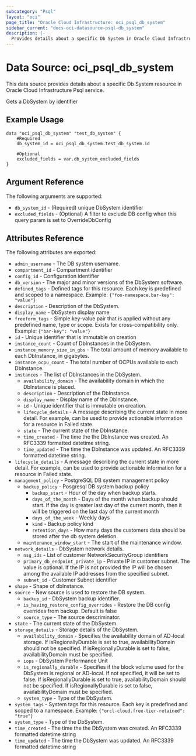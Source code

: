 ```yaml
---
subcategory: "Psql"
layout: "oci"
page_title: "Oracle Cloud Infrastructure: oci_psql_db_system"
sidebar_current: "docs-oci-datasource-psql-db_system"
description: |-
  Provides details about a specific Db System in Oracle Cloud Infrastructure Psql service
---
```


# Data Source: oci_psql_db_system
This data source provides details about a specific Db System resource in Oracle Cloud Infrastructure Psql service.

Gets a DbSystem by identifier

## Example Usage

```hcl
data "oci_psql_db_system" "test_db_system" {
	#Required
	db_system_id = oci_psql_db_system.test_db_system.id

	#Optional
	excluded_fields = var.db_system_excluded_fields
}
```

## Argument Reference

The following arguments are supported:

* `db_system_id` - (Required) unique DbSystem identifier
* `excluded_fields` - (Optional) A filter to exclude DB config  when this query param is set to OverrideDbConfig


## Attributes Reference

The following attributes are exported:

* `admin_username` - The DB system username.
* `compartment_id` - Compartment identifier
* `config_id` - Configuration identifier
* `db_version` - The major and minor versions of the DbSystem software.
* `defined_tags` - Defined tags for this resource. Each key is predefined and scoped to a namespace. Example: `{"foo-namespace.bar-key": "value"}` 
* `description` - Description of the DbSystem.
* `display_name` - DbSystem display name
* `freeform_tags` - Simple key-value pair that is applied without any predefined name, type or scope. Exists for cross-compatibility only. Example: `{"bar-key": "value"}` 
* `id` - Unique identifier that is immutable on creation
* `instance_count` - Count of DbInstances in the DbSystem.
* `instance_memory_size_in_gbs` - The total amount of memory available to each DbInstance, in gigabytes.
* `instance_ocpu_count` - The total number of OCPUs available to each DbInstance.
* `instances` - The list of DbInstances in the DbSystem.
	* `availability_domain` - The availability domain in which the DbInstance is placed.
	* `description` - Description of the DbInstance.
	* `display_name` - Display name of the DbInstance.
	* `id` - Unique identifier that is immutable on creation.
	* `lifecycle_details` - A message describing the current state in more detail. For example, can be used to provide actionable information for a resource in Failed state.
	* `state` - The current state of the DbInstance.
	* `time_created` - The time the the DbInstance was created. An RFC3339 formatted datetime string.
	* `time_updated` - The time the DbInstance was updated. An RFC3339 formatted datetime string.
* `lifecycle_details` - A message describing the current state in more detail. For example, can be used to provide actionable information for a resource in Failed state.
* `management_policy` - PostgreSQL DB system management policy
	* `backup_policy` - Posgresql DB system backup policy
		* `backup_start` - Hour of the day when backup starts.
		* `days_of_the_month` - Days of the month when backup should start. If the day is greater last day of the current month, then it will be triggered on the last day of the current month 
		* `days_of_the_week` - Weekly days
		* `kind` - Backup policy kind
		* `retention_days` - How many days the customers data should be stored after the db system deletion.
	* `maintenance_window_start` - The start of the maintenance window. 
* `network_details` - DbSystem network details.
	* `nsg_ids` - List of customer NetworkSecurityGroup identifiers
	* `primary_db_endpoint_private_ip` - Private IP in customer subnet. The value is optional. If the IP is not provided the IP will be chosen among the available IP addresses from the specified subnet. 
	* `subnet_id` - Customer Subnet identifier
* `shape` - Shape of dbInstance.
* `source` - New source is used to restore the DB system.
	* `backup_id` - DbSystem backup identifier.
	* `is_having_restore_config_overrides` - Restore the DB config overrides from backup. Default is false
	* `source_type` - The source descriminator. 
* `state` - The current state of the DbSystem.
* `storage_details` - Storage details of the DbSystem.
	* `availability_domain` - Specifies the availability domain of AD-local storage. If isRegionallyDurable is set to true, availabilityDomain should not be specified. If isRegionallyDurable is set to false, availabilityDomain must be specified. 
	* `iops` - DbSystem Performance Unit
	* `is_regionally_durable` - Specifies if the block volume used for the DbSystem is regional or AD-local. If not specified, it will be set to false. If isRegionallyDurable is set to true, availabilityDomain should not be specified. If isRegionallyDurable is set to false, availabilityDomain must be specified. 
	* `system_type` - Type of the DbSystem.
* `system_tags` - System tags for this resource. Each key is predefined and scoped to a namespace. Example: `{"orcl-cloud.free-tier-retained": "true"}` 
* `system_type` - Type of the DbSystem.
* `time_created` - The time the the DbSystem was created. An RFC3339 formatted datetime string
* `time_updated` - The time the DbSystem was updated. An RFC3339 formatted datetime string

